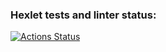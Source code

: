 ### Hexlet tests and linter status:
[![Actions Status](https://github.com/elmiringos/python-web-development-project-lvl4/workflows/hexlet-check/badge.svg)](https://github.com/elmiringos/python-web-development-project-lvl4/actions)